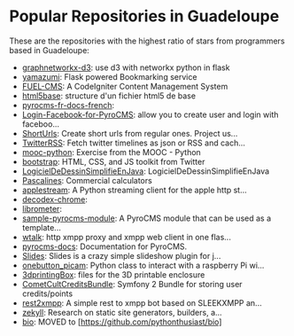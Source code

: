 # Popular Repositories in Guadeloupe

These are the repositories with the highest ratio of stars from programmers based in Guadeloupe:

- [graphnetworkx-d3](https://github.com/erikted/graphnetworkx-d3): use d3 with networkx python in flask
- [yamazumi](https://github.com/ardinor/yamazumi): Flask powered Bookmarking service
- [FUEL-CMS](https://github.com/khalil-tabbal/FUEL-CMS): A CodeIgniter Content Management System
- [html5base](https://github.com/ljcharles/html5base): structure d'un fichier html5 de base
- [pyrocms-fr-docs-french](https://github.com/khalil-tabbal/pyrocms-fr-docs-french): 
- [Login-Facebook-for-PyroCMS](https://github.com/khalil-tabbal/Login-Facebook-for-PyroCMS): allow you to create user and login with faceboo...
- [ShortUrls](https://github.com/bazub/ShortUrls): Create short urls from regular ones. Project us...
- [TwitterRSS](https://github.com/novastream/TwitterRSS): Fetch twitter timelines as json or RSS and cach...
- [mooc-python](https://github.com/laupiFrpar/mooc-python): Exercise from the MOOC - Python
- [bootstrap](https://github.com/khalil-tabbal/bootstrap): HTML, CSS, and JS toolkit from Twitter
- [LogicielDeDessinSimplifieEnJava](https://github.com/ljcharles/LogicielDeDessinSimplifieEnJava): LogicielDeDessinSimplifieEnJava
- [Pascalines](https://github.com/Rakoun/Pascalines): Commercial calculators
- [applestream](https://github.com/sboli/applestream): A Python streaming client for the apple http st...
- [decodex-chrome](https://github.com/Insoumis/decodex-chrome): 
- [librometer](https://github.com/Rakoun/librometer): 
- [sample-pyrocms-module](https://github.com/khalil-tabbal/sample-pyrocms-module): A PyroCMS module that can be used as a template...
- [wtalk](https://github.com/danigm/wtalk): http xmpp proxy and xmpp web client in one flas...
- [pyrocms-docs](https://github.com/khalil-tabbal/pyrocms-docs): Documentation for PyroCMS.
- [Slides](https://github.com/khalil-tabbal/Slides): Slides is a crazy simple slideshow plugin for j...
- [onebutton_picam](https://github.com/owatte/onebutton_picam): Python class to interact with a raspberry Pi wi...
- [3dprintingBox](https://github.com/Alert-Box/3dprintingBox): files for the 3D printable enclosure
- [CometCultCreditsBundle](https://github.com/cometcult/CometCultCreditsBundle): Symfony 2 Bundle for storing user credits/points
- [rest2xmpp](https://github.com/simonvc/rest2xmpp): A simple rest to xmpp bot based on SLEEKXMPP an...
- [zekyll](https://github.com/priyatam/zekyll): Research on static site generators, builders, a...
- [bio](https://github.com/CoderDojoIndonesia/bio): MOVED to [https://github.com/pythonthusiast/bio]

